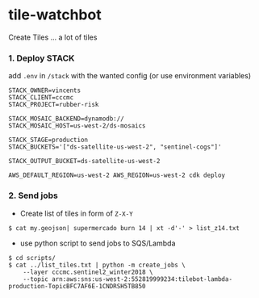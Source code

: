 # tile-watchbot

Create Tiles ... a lot of tiles


### 1. Deploy STACK

add `.env` in `/stack` with the wanted config (or use environment variables)

```
STACK_OWNER=vincents
STACK_CLIENT=cccmc
STACK_PROJECT=rubber-risk

STACK_MOSAIC_BACKEND=dynamodb://
STACK_MOSAIC_HOST=us-west-2/ds-mosaics

STACK_STAGE=production
STACK_BUCKETS='["ds-satellite-us-west-2", "sentinel-cogs"]'

STACK_OUTPUT_BUCKET=ds-satellite-us-west-2
````

`AWS_DEFAULT_REGION=us-west-2 AWS_REGION=us-west-2 cdk deploy`

### 2. Send jobs

- Create list of tiles in form of `Z-X-Y`
```
$ cat my.geojson| supermercado burn 14 | xt -d'-' > list_z14.txt
```

- use python script to send jobs to SQS/Lambda
```
$ cd scripts/
$ cat ../list_tiles.txt | python -m create_jobs \
    --layer cccmc.sentinel2_winter2018 \
    --topic arn:aws:sns:us-west-2:552819999234:tilebot-lambda-production-TopicBFC7AF6E-1CNDRSH5TB850
```
